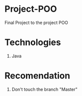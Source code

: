 # Project-POO
Final Project to the project POO

# Technologies
1. Java

# Recomendation
1. Don't touch the branch "Master"
